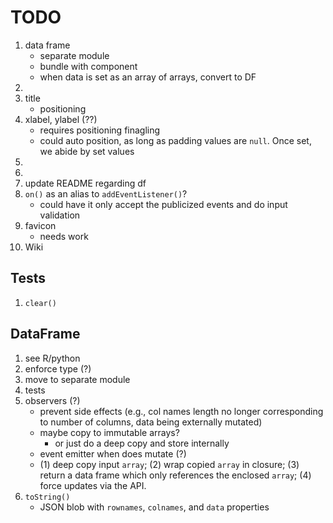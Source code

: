 TODO
====

1. data frame
	-	separate module
	-	bundle with component
	-	when data is set as an array of arrays, convert to DF
2. 
3. title
	-	positioning
4. xlabel, ylabel (??)
	-	requires positioning finagling
	-	could auto position, as long as padding values are `null`. Once set, we abide by set values
5. 
6. 
7. update README regarding df
8. `on()` as an alias to `addEventListener()`?
	- could have it only accept the publicized events and do input validation
9. favicon
	-	needs work
10. Wiki



## Tests

1. `clear()`


## DataFrame

1. see R/python
2. enforce type (?)
3. move to separate module
4. tests
5. observers (?)
	-	prevent side effects (e.g., col names length no longer corresponding to number of columns, data being externally mutated)
	- 	maybe copy to immutable arrays?
		- 	or just do a deep copy and store internally
	-	event emitter when does mutate (?)
	-	(1) deep copy input `array`; (2) wrap copied `array` in closure; (3) return a data frame which only references the enclosed `array`; (4) force updates via the API.
6. `toString()`
	- 	JSON blob with `rownames`, `colnames`, and `data` properties



